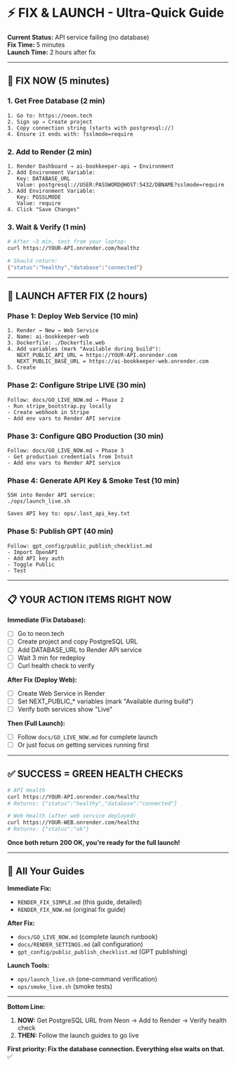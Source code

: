 # ⚡ FIX & LAUNCH - Ultra-Quick Guide

**Current Status:** API service failing (no database)  
**Fix Time:** 5 minutes  
**Launch Time:** 2 hours after fix

---

## 🚨 FIX NOW (5 minutes)

### 1. Get Free Database (2 min)
```
1. Go to: https://neon.tech
2. Sign up → Create project
3. Copy connection string (starts with postgresql://)
4. Ensure it ends with: ?sslmode=require
```

### 2. Add to Render (2 min)
```
1. Render Dashboard → ai-bookkeeper-api → Environment
2. Add Environment Variable:
   Key: DATABASE_URL
   Value: postgresql://USER:PASSWORD@HOST:5432/DBNAME?sslmode=require
3. Add Environment Variable:
   Key: PGSSLMODE
   Value: require
4. Click "Save Changes"
```

### 3. Wait & Verify (1 min)
```bash
# After ~3 min, test from your laptop:
curl https://YOUR-API.onrender.com/healthz

# Should return:
{"status":"healthy","database":"connected"}
```

---

## 🚀 LAUNCH AFTER FIX (2 hours)

### Phase 1: Deploy Web Service (10 min)
```
1. Render → New → Web Service
2. Name: ai-bookkeeper-web
3. Dockerfile: ./Dockerfile.web
4. Add variables (mark "Available during build"):
   NEXT_PUBLIC_API_URL = https://YOUR-API.onrender.com
   NEXT_PUBLIC_BASE_URL = https://ai-bookkeeper-web.onrender.com
5. Create
```

### Phase 2: Configure Stripe LIVE (30 min)
```
Follow: docs/GO_LIVE_NOW.md → Phase 2
- Run stripe_bootstrap.py locally
- Create webhook in Stripe
- Add env vars to Render API service
```

### Phase 3: Configure QBO Production (30 min)
```
Follow: docs/GO_LIVE_NOW.md → Phase 3
- Get production credentials from Intuit
- Add env vars to Render API service
```

### Phase 4: Generate API Key & Smoke Test (10 min)
```
SSH into Render API service:
./ops/launch_live.sh

Saves API key to: ops/.last_api_key.txt
```

### Phase 5: Publish GPT (40 min)
```
Follow: gpt_config/public_publish_checklist.md
- Import OpenAPI
- Add API key auth
- Toggle Public
- Test
```

---

## 📋 YOUR ACTION ITEMS RIGHT NOW

**Immediate (Fix Database):**
- [ ] Go to neon.tech
- [ ] Create project and copy PostgreSQL URL
- [ ] Add DATABASE_URL to Render API service
- [ ] Wait 3 min for redeploy
- [ ] Curl health check to verify

**After Fix (Deploy Web):**
- [ ] Create Web Service in Render
- [ ] Set NEXT_PUBLIC_* variables (mark "Available during build")
- [ ] Verify both services show "Live"

**Then (Full Launch):**
- [ ] Follow `docs/GO_LIVE_NOW.md` for complete launch
- [ ] Or just focus on getting services running first

---

## ✅ SUCCESS = GREEN HEALTH CHECKS

```bash
# API Health
curl https://YOUR-API.onrender.com/healthz
# Returns: {"status":"healthy","database":"connected"}

# Web Health (after web service deployed)
curl https://YOUR-WEB.onrender.com/healthz  
# Returns: {"status":"ok"}
```

**Once both return 200 OK, you're ready for the full launch!**

---

## 📂 All Your Guides

**Immediate Fix:**
- `RENDER_FIX_SIMPLE.md` (this guide, detailed)
- `RENDER_FIX_NOW.md` (original fix guide)

**After Fix:**
- `docs/GO_LIVE_NOW.md` (complete launch runbook)
- `docs/RENDER_SETTINGS.md` (all configuration)
- `gpt_config/public_publish_checklist.md` (GPT publishing)

**Launch Tools:**
- `ops/launch_live.sh` (one-command verification)
- `ops/smoke_live.sh` (smoke tests)

---

**Bottom Line:**
1. **NOW:** Get PostgreSQL URL from Neon → Add to Render → Verify health check
2. **THEN:** Follow the launch guides to go live

**First priority: Fix the database connection. Everything else waits on that.** ✅
